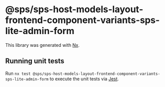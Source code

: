 # @sps/sps-host-models-layout-frontend-component-variants-sps-lite-admin-form

This library was generated with [Nx](https://nx.dev).

## Running unit tests

Run `nx test @sps/sps-host-models-layout-frontend-component-variants-sps-lite-admin-form` to execute the unit tests via [Jest](https://jestjs.io).
